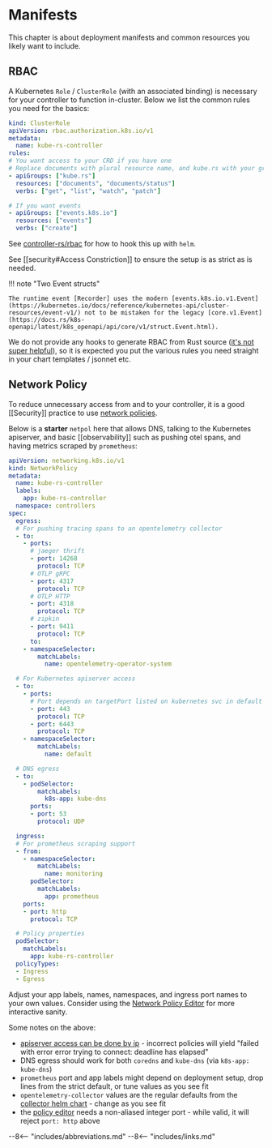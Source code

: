 # Manifests

This chapter is about deployment manifests and common resources you likely want to include.

## RBAC

A Kubernetes `Role` / `ClusterRole` (with an associated binding) is necessary for your controller to function in-cluster. Below we list the common rules you need for the basics:

```yaml
kind: ClusterRole
apiVersion: rbac.authorization.k8s.io/v1
metadata:
  name: kube-rs-controller
rules:
# You want access to your CRD if you have one
# Replace documents with plural resource name, and kube.rs with your group
- apiGroups: ["kube.rs"]
  resources: ["documents", "documents/status"]
  verbs: ["get", "list", "watch", "patch"]

# If you want events
- apiGroups: ["events.k8s.io"]
  resources: ["events"]
  verbs: ["create"]
```

<!--
# If you want TBD leader election
- apiGroups: ["coordination.k8s.io"]
  resources: ["leases"]
  verbs: ["create", "delete", "get", "list", "patch", "watch"]
-->

See [controller-rs/rbac](https://github.com/kube-rs/controller-rs/blob/main/charts/doc-controller/templates/rbac.yaml) for how to hook this up with `helm`.

See [[security#Access Constriction]] to ensure the setup is as strict as is needed.

!!! note "Two Event structs"

    The runtime event [Recorder] uses the modern [events.k8s.io.v1.Event](https://kubernetes.io/docs/reference/kubernetes-api/cluster-resources/event-v1/) not to be mistaken for the legacy [core.v1.Event](https://docs.rs/k8s-openapi/latest/k8s_openapi/api/core/v1/struct.Event.html).

We do not provide any hooks to generate RBAC from Rust source ([it's not super helpful](https://github.com/kube-rs/kube/issues/1115)), so it is expected you put the various rules you need straight in your chart templates / jsonnet etc.

## Network Policy

To reduce unnecessary access from and to your controller, it is a good [[Security]] practice to use [network policies](https://kubernetes.io/docs/concepts/services-networking/network-policies/).

Below is a **starter** `netpol` here that allows DNS, talking to the Kubernetes apiserver, and basic [[observability]] such as pushing otel spans, and having metrics scraped by `prometheus`:

```yaml
apiVersion: networking.k8s.io/v1
kind: NetworkPolicy
metadata:
  name: kube-rs-controller
  labels:
    app: kube-rs-controller
  namespace: controllers
spec:
  egress:
  # For pushing tracing spans to an opentelemetry collector
  - to:
    - ports:
      # jaeger thrift
      - port: 14268
        protocol: TCP
      # OTLP gRPC
      - port: 4317
        protocol: TCP
      # OTLP HTTP
      - port: 4318
        protocol: TCP
      # zipkin
      - port: 9411
        protocol: TCP
      to:
    - namespaceSelector:
        matchLabels:
          name: opentelemetry-operator-system

  # For Kubernetes apiserver access
  - to:
    - ports:
      # Port depends on targetPort listed on kubernetes svc in default ns
      - port: 443
        protocol: TCP
      - port: 6443
        protocol: TCP
    - namespaceSelector:
        matchLabels:
          name: default

  # DNS egress
  - to:
    - podSelector:
        matchLabels:
          k8s-app: kube-dns
      ports:
      - port: 53
        protocol: UDP

  ingress:
  # For prometheus scraping support
  - from:
    - namespaceSelector:
        matchLabels:
          name: monitoring
      podSelector:
        matchLabels:
          app: prometheus
    ports:
    - port: http
      protocol: TCP

  # Policy properties
  podSelector:
    matchLabels:
      app: kube-rs-controller
  policyTypes:
  - Ingress
  - Egress
```

Adjust your app labels, names, namespaces, and ingress port names to your own values. Consider using the [Network Policy Editor](https://editor.networkpolicy.io/) for more interactive sanity.

Some notes on the above:

- [apiserver access can be done by ip](https://stackoverflow.com/questions/50102943/how-to-allow-access-to-kubernetes-api-using-egress-network-policy) - incorrect policies will yield "failed with error error trying to connect: deadline has elapsed"
- DNS egress should work for both `coredns` and `kube-dns` (via `k8s-app: kube-dns`)
- `prometheus` port and app labels might depend on deployment setup, drop lines from the strict default, or tune values as you see fit
- `opentelemetry-collector` values are the regular defaults from the [collector helm chart](https://github.com/open-telemetry/opentelemetry-helm-charts/blob/1d31c4bf71445595a3a7f5f2edc0850a83422a90/charts/opentelemetry-collector/values.yaml#L238-L285) - change as you see fit
- the [policy editor](https://editor.networkpolicy.io/) needs a non-aliased integer port - while valid, it will reject `port: http` above


--8<-- "includes/abbreviations.md"
--8<-- "includes/links.md"
